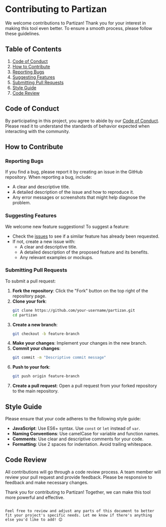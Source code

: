 # Contributing to Partizan

We welcome contributions to Partizan! Thank you for your interest in making this tool even better. To ensure a smooth process, please follow these guidelines.

## Table of Contents

1. [Code of Conduct](#code-of-conduct)
2. [How to Contribute](#how-to-contribute)
3. [Reporting Bugs](#reporting-bugs)
4. [Suggesting Features](#suggesting-features)
5. [Submitting Pull Requests](#submitting-pull-requests)
6. [Style Guide](#style-guide)
7. [Code Review](#code-review)

## Code of Conduct

By participating in this project, you agree to abide by our [Code of Conduct](CODE_OF_CONDUCT.md). Please read it to understand the standards of behavior expected when interacting with the community.

## How to Contribute

### Reporting Bugs

If you find a bug, please report it by creating an issue in the GitHub repository. When reporting a bug, include:

- A clear and descriptive title.
- A detailed description of the issue and how to reproduce it.
- Any error messages or screenshots that might help diagnose the problem.

### Suggesting Features

We welcome new feature suggestions! To suggest a feature:

- Check the [issues](https://github.com/dewebdes/partizan/issues) to see if a similar feature has already been requested.
- If not, create a new issue with:
  - A clear and descriptive title.
  - A detailed description of the proposed feature and its benefits.
  - Any relevant examples or mockups.

### Submitting Pull Requests

To submit a pull request:

1. **Fork the repository**: Click the "Fork" button on the top right of the repository page.
2. **Clone your fork**: 
   ```bash
   git clone https://github.com/your-username/partizan.git
   cd partizan
   ```
3. **Create a new branch**: 
   ```bash
   git checkout -b feature-branch
   ```
4. **Make your changes**: Implement your changes in the new branch.
5. **Commit your changes**: 
   ```bash
   git commit -m "Descriptive commit message"
   ```
6. **Push to your fork**: 
   ```bash
   git push origin feature-branch
   ```
7. **Create a pull request**: Open a pull request from your forked repository to the main repository.

## Style Guide

Please ensure that your code adheres to the following style guide:

- **JavaScript**: Use ES6+ syntax. Use `const` or `let` instead of `var`.
- **Naming Conventions**: Use camelCase for variable and function names.
- **Comments**: Use clear and descriptive comments for your code.
- **Formatting**: Use 2 spaces for indentation. Avoid trailing whitespace.

## Code Review

All contributions will go through a code review process. A team member will review your pull request and provide feedback. Please be responsive to feedback and make necessary changes.

Thank you for contributing to Partizan! Together, we can make this tool more powerful and effective.
```

Feel free to review and adjust any parts of this document to better fit your project's specific needs. Let me know if there's anything else you'd like to add! 😊
